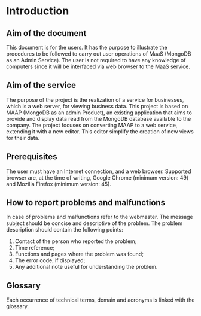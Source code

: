 # Introduction
## Aim of the document
This document is for the users. It has the purpose to illustrate the procedures to be followed to carry out user operations of MaaS (MongoDB as an Admin Service). The user is not required to have any knowledge of computers since it will be interfaced via web browser to the MaaS service.

## Aim of the service
The purpose of the project is the realization of a service for businesses, which is a web server, for viewing business data. This project is based on MAAP (MongoDB as an admin Product), an existing application that aims to provide and display data read from the MongoDB database available to the company. The project focuses on converting MAAP to a web service, extending it with a new editor. This editor simplify the creation of new views for their data.

## Prerequisites
The user must have an Internet connection, and a web browser. Supported browser are, at the time of writing, Google Chrome (minimum version: 49) and Mozilla Firefox (minimum version: 45).

## How to report problems and malfunctions
In case of problems and malfunctions refer to the webmaster. The message subject should
be concise and descriptive of the problem. The problem description should contain
the following points:

1. Contact of the person who reported the problem;
2. Time reference;
3. Functions and pages where the problem was found;
4. The error code, if displayed;
5. Any additional note useful for understanding the problem.



## Glossary
Each occurrence of technical terms, domain and acronyms is linked with the glossary.




